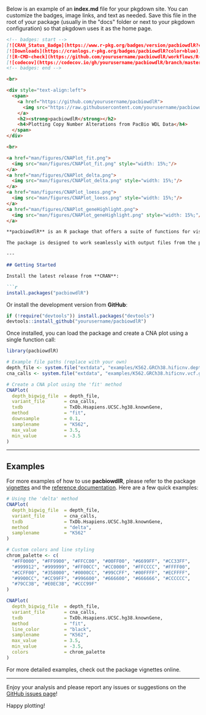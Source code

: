 Below is an example of an **index.md** file for your pkgdown site. You can customize the badges, image links, and text as needed. Save this file in the root of your package (usually in the "docs" folder or next to your pkgdown configuration) so that pkgdown uses it as the home page.

```markdown
<!-- badges: start -->
[![CRAN_Status_Badge](https://www.r-pkg.org/badges/version/pacbiowdlR?color=blue)](https://cran.r-project.org/web/packages/pacbiowdlR)
[![Downloads](https://cranlogs.r-pkg.org/badges/pacbiowdlR?color=blue)](https://cran.rstudio.com/package=pacbiowdlR)
[![R-CMD-check](https://github.com/yourusername/pacbiowdlR/workflows/R-CMD-check/badge.svg)](https://github.com/yourusername/pacbiowdlR/actions)
[![codecov](https://codecov.io/gh/yourusername/pacbiowdlR/branch/master/graph/badge.svg)](https://codecov.io/gh/yourusername/pacbiowdlR)
<!-- badges: end -->

<br>

<div style="text-align:left">
  <span>
    <a href="https://github.com/yourusername/pacbiowdlR">
      <img src="https://raw.githubusercontent.com/yourusername/pacbiowdlR/main/inst/figures/pacbiowdlR_logo.png" width="100" alt="pacbiowdlR Logo"/>
    </a>
    <h2><strong>pacbiowdlR</strong></h2>
    <h4>Plotting Copy Number Alterations from PacBio WDL Data</h4>
  </span>
</div>

<br>

<a href="man/figures/CNAPlot_fit.png">
  <img src="man/figures/CNAPlot_fit.png" style="width: 15%;"/>
</a>
<a href="man/figures/CNAPlot_delta.png">
  <img src="man/figures/CNAPlot_delta.png" style="width: 15%;"/>
</a>
<a href="man/figures/CNAPlot_loess.png">
  <img src="man/figures/CNAPlot_loess.png" style="width: 15%;"/>
</a>
<a href="man/figures/CNAPlot_geneHighlight.png">
  <img src="man/figures/CNAPlot_geneHighlight.png" style="width: 15%;"/>
</a>

**pacbiowdlR** is an R package that offers a suite of functions for visualizing DNA copy number alterations (CNAs) from PacBio workflows. The plots, built with **ggplot2**, include options to calculate delta values using different methods (simple difference, LOESS log-ratio, or linear model–based log-ratio) and to annotate CNAs with gene information and cytogenetic features.

The package is designed to work seamlessly with output files from the pacbiowdlR pipeline (e.g., BigWig depth files and VCF variant call files). Its interactive and customizable plots support both quick diagnostic visualizations and in-depth exploratory data analysis.

---

## Getting Started

Install the latest release from **CRAN**:

```r
install.packages("pacbiowdlR")
```

Or install the development version from **GitHub**:

```r
if (!require("devtools")) install.packages("devtools")
devtools::install_github("yourusername/pacbiowdlR")
```

Once installed, you can load the package and create a CNA plot using a single function call:

```r
library(pacbiowdlR)

# Example file paths (replace with your own)
depth_file <- system.file("extdata", "examples/K562.GRCh38.hificnv.depth.bw", package = "pacbiowdlR")
cna_calls <- system.file("extdata", "examples/K562.GRCh38.hificnv.vcf.gz", package = "pacbiowdlR")

# Create a CNA plot using the 'fit' method
CNAPlot(
  depth_bigwig_file  = depth_file,
  variant_file       = cna_calls,
  txdb               = TxDb.Hsapiens.UCSC.hg38.knownGene,
  method             = "fit",
  downsample         = 0.1,
  samplename         = "K562",
  max_value          = 3.5,
  min_value          = -3.5
)
```

---

## Examples

For more examples of how to use **pacbiowdlR**, please refer to the package [vignettes](https://yourusername.github.io/pacbiowdlR/articles/) and the [reference documentation](https://yourusername.github.io/pacbiowdlR/reference/). Here are a few quick examples:

```r
# Using the 'delta' method
CNAPlot(
  depth_bigwig_file  = depth_file,
  variant_file       = cna_calls,
  txdb               = TxDb.Hsapiens.UCSC.hg38.knownGene,
  method             = "delta",
  samplename         = "K562"
)

# Custom colors and line styling
chrom_palette <- c(
  "#FF0000", "#FF9900", "#FFCC00", "#00FF00", "#6699FF", "#CC33FF",
  "#999912", "#999999", "#FF00CC", "#CC0000", "#FFCCCC", "#FFFF00",
  "#CCFF00", "#358000", "#0000CC", "#99CCFF", "#00FFFF", "#ECFFFF",
  "#9900CC", "#CC99FF", "#996600", "#666600", "#666666", "#CCCCCC",
  "#79CC3B", "#E0EC3B", "#CCC99F"
)

CNAPlot(
  depth_bigwig_file  = depth_file,
  variant_file       = cna_calls,
  txdb               = TxDb.Hsapiens.UCSC.hg38.knownGene,
  method             = "fit",
  line_color         = "black",
  samplename         = "K562",
  max_value          = 3.5,
  min_value          = -3.5,
  colors             = chrom_palette
)
```

For more detailed examples, check out the package vignettes online.

---

Enjoy your analysis and please report any issues or suggestions on the [GitHub issues page](https://github.com/yourusername/pacbiowdlR/issues)! 

Happy plotting!
```

